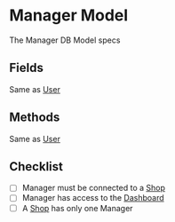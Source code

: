 # Manager Model

The Manager DB Model specs

## Fields

Same as [User](user.md)

## Methods

Same as [User](user.md)

## Checklist

- [ ] Manager must be connected to a [Shop](shop.md)
- [ ] Manager has access to the [Dashboard](../web_pages/dashboard.md)
- [ ] A [Shop](shop.md) has only one Manager
